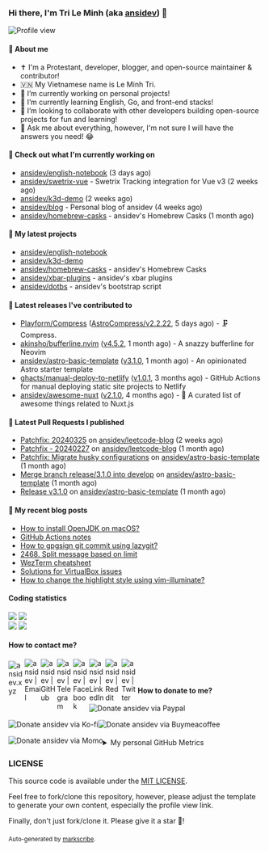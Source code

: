 ### Hi there, I'm Tri Le Minh (aka [ansidev][website]) 👋

<img src="https://komarev.com/ghpvc/?username=ansidev" alt="Profile view" />

#### 📕 About me

- ✝️ I'm a Protestant, developer, blogger, and open-source maintainer & contributor!
- 🇻🇳 My Vietnamese name is Le Minh Tri.
- 🔭 I’m currently working on personal projects!
- 🌱 I’m currently learning English, Go, and front-end stacks!
- 👯 I’m looking to collaborate with other developers building open-source projects for fun and learning!
- 💬 Ask me about everything, however, I'm not sure I will have the answers you need! 😂

#### 👷 Check out what I'm currently working on

- [ansidev/english-notebook](https://github.com/ansidev/english-notebook) (3 days ago)
- [ansidev/swetrix-vue](https://github.com/ansidev/swetrix-vue) - Swetrix Tracking integration for Vue v3 (2 weeks ago)
- [ansidev/k3d-demo](https://github.com/ansidev/k3d-demo) (2 weeks ago)
- [ansidev/blog](https://github.com/ansidev/blog) - Personal blog of ansidev (4 weeks ago)
- [ansidev/homebrew-casks](https://github.com/ansidev/homebrew-casks) - ansidev's Homebrew Casks (1 month ago)

#### 🌱 My latest projects

- [ansidev/english-notebook](https://github.com/ansidev/english-notebook)
- [ansidev/k3d-demo](https://github.com/ansidev/k3d-demo)
- [ansidev/homebrew-casks](https://github.com/ansidev/homebrew-casks) - ansidev's Homebrew Casks
- [ansidev/xbar-plugins](https://github.com/ansidev/xbar-plugins) - ansidev's xbar plugins
- [ansidev/dotbs](https://github.com/ansidev/dotbs) - ansidev's bootstrap script

#### 🔭 Latest releases I've contributed to

- [Playform/Compress](https://github.com/Playform/Compress) ([AstroCompress/v2.2.22](https://github.com/Playform/Compress/releases/tag/AstroCompress/v2.2.22), 5 days ago) - 🗜️ Compress.
- [akinsho/bufferline.nvim](https://github.com/akinsho/bufferline.nvim) ([v4.5.2](https://github.com/akinsho/bufferline.nvim/releases/tag/v4.5.2), 1 month ago) - A snazzy bufferline for Neovim
- [ansidev/astro-basic-template](https://github.com/ansidev/astro-basic-template) ([v3.1.0](https://github.com/ansidev/astro-basic-template/releases/tag/v3.1.0), 1 month ago) - An opinionated Astro starter template
- [ghacts/manual-deploy-to-netlify](https://github.com/ghacts/manual-deploy-to-netlify) ([v1.0.1](https://github.com/ghacts/manual-deploy-to-netlify/releases/tag/v1.0.1), 3 months ago) - GitHub Actions for manual deploying static site projects to Netlify
- [ansidev/awesome-nuxt](https://github.com/ansidev/awesome-nuxt) ([v2.1.0](https://github.com/ansidev/awesome-nuxt/releases/tag/v2.1.0), 4 months ago) - 🎉 A curated list of awesome things related to Nuxt.js

#### 🔨 Latest Pull Requests I published

- [Patchfix: 20240325](https://github.com/ansidev/leetcode-blog/pull/545) on [ansidev/leetcode-blog](https://github.com/ansidev/leetcode-blog) (2 weeks ago)
- [Patchfix - 20240227](https://github.com/ansidev/leetcode-blog/pull/506) on [ansidev/leetcode-blog](https://github.com/ansidev/leetcode-blog) (1 month ago)
- [Patchfix: Migrate husky configurations](https://github.com/ansidev/astro-basic-template/pull/424) on [ansidev/astro-basic-template](https://github.com/ansidev/astro-basic-template) (1 month ago)
- [Merge branch release/3.1.0 into develop](https://github.com/ansidev/astro-basic-template/pull/422) on [ansidev/astro-basic-template](https://github.com/ansidev/astro-basic-template) (1 month ago)
- [Release v3.1.0](https://github.com/ansidev/astro-basic-template/pull/419) on [ansidev/astro-basic-template](https://github.com/ansidev/astro-basic-template) (1 month ago)

#### 📜 My recent blog posts

<!-- BLOG-POST-LIST:START -->
- [How to install OpenJDK on macOS?](https://ansidev.xyz/posts/2023-07-11-how-to-install-openjdk-on-macos)
- [GitHub Actions notes](https://ansidev.xyz/posts/2023-06-17-github-actions-notes)
- [How to gpgsign git commit using lazygit?](https://ansidev.xyz/posts/2023-06-16-how-to-gpgsign-git-commit-using-lazygit)
- [2468. Split message based on limit](https://leetcode-blog.netlify.app/2468-split-message-based-on-limit/)
- [WezTerm cheatsheet](https://ansidev.xyz/posts/2023-05-18-wezterm-cheatsheet)
- [Solutions for VirtualBox issues](https://ansidev.xyz/posts/2023-05-13-solutions-for-virtualbox-issues)
- [How to change the highlight style using vim-illuminate?](https://ansidev.xyz/posts/2023-04-25-how-to-change-the-highlight-style-using-vim-illuminate)
<!-- BLOG-POST-LIST:END -->

#### Coding statistics

<img
  src="https://github-profile-summary-cards.vercel.app/api/cards/stats?username=ansidev&theme=github_dark"
  style="display: inline; width: 320px;"
/>
<img
  src="https://github-profile-summary-cards.vercel.app/api/cards/productive-time?username=ansidev&theme=github_dark&utcOffset=7"
  style="display: inline; width: 320px;"
/>
<br />
<img
  src="https://github-profile-summary-cards.vercel.app/api/cards/repos-per-language?username=ansidev&theme=github_dark"
  style="display: inline; width: 320px;"
/>
<img
  src="https://github-profile-summary-cards.vercel.app/api/cards/most-commit-language?username=ansidev&theme=github_dark"
  style="display: inline; width: 320px;"
/>

#### How to contact me?

[<img align="left" width="32px" src="https://ansidev.xyz/pwa-192x192.png"                alt="ansidev.xyz" style="padding-top: 4px;" />][website]
<a href="mailto:ansidev@gmail.com">
 <img align="left" width="32px" src="https://img.icons8.com/fluency/32/gmail-new.png"    alt="ansidev | Email" />
</a>
[<img align="left" width="32px" src="https://img.icons8.com/fluency/32/github.png"       alt="ansidev | GitHub" />][github]
[<img align="left" width="32px" src="https://img.icons8.com/fluency/32/telegram-app.png" alt="ansidev | Telegram" />][telegram]
[<img align="left" width="32px" src="https://img.icons8.com/fluency/32/facebook.png"     alt="ansidev | Facebook" />][facebook]
[<img align="left" width="32px" src="https://img.icons8.com/fluency/32/linkedin.png"     alt="ansidev | LinkedIn" />][linkedin]
[<img align="left" width="32px" src="https://img.icons8.com/fluency/32/reddit.png"       alt="ansidev | Reddit" />][reddit]
[<img align="left" width="32px" src="https://img.icons8.com/fluency/32/twitter.png"      alt="ansidev | Twitter" />][twitter]

<br/>
<br/>

#### How to donate to me?

[<img align="left" height="32px" src="https://www.paypalobjects.com/paypal-ui/logos/svg/paypal-color.svg"  alt="Donate ansidev via Paypal" />][paypal]
[<img align="left" height="32px" src="https://storage.ko-fi.com/cdn/brandasset/kofi_bg_tag_white.png"      alt="Donate ansidev via  Ko-fi" />][kofi]
[<img align="left" height="32px" src="https://cdn.buymeacoffee.com/buttons/v2/default-yellow.png"          alt="Donate ansidev via Buymeacoffee" />][buymeacoffee]
[<img align="left" height="32px" src="https://ansidev.xyz/imgs/momo_icon_rectangle_pinkbg_RGB.png"         alt="Donate ansidev via Momo" />][momo]

<br/>
<br/>

[website]: https://ansidev.xyz/?utm_source=github&utm_medium=readme
[email]: ansidev@gmail.com
[github]: https://github.com/ansidev
[facebook]: https://facebook.com/leminhtri.py
[telegram]: https://t.me/ansidev
[twitter]: https://twitter.com/ansidev
[linkedin]: https://linkedin.com/in/tri-le-minh-1b05bb51/
[reddit]: https://reddit.com/u/ansidev
[paypal]: https://paypal.me/ansidev
[kofi]: https://ko-fi.com/ansidev
[buymeacoffee]: https://buymeacoffee.com/ansidev
[momo]: https://me.momo.vn/ansidev

<br/>
<br/>

<details>
  <summary>My personal GitHub Metrics</summary>
  <br/>
  <img src="./github_metrics_01.svg" />
  <img src="./github_metrics_02.svg" />
</details>

### LICENSE

This source code is available under the [MIT LICENSE](/LICENSE).

Feel free to fork/clone this repository, however, please adjust the template to generate your own content, especially the profile view link.

Finally, don't just fork/clone it. Please give it a star :star2:!

<sub>Auto-generated by [markscribe](https://github.com/muesli/markscribe).</sub>
